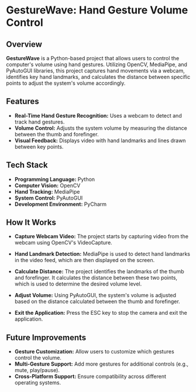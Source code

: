# GestureWave: Hand Gesture Volume Control

## Overview
**GestureWave** is a Python-based project that allows users to control the computer's volume using hand gestures. Utilizing OpenCV, MediaPipe, and PyAutoGUI libraries, this project captures hand movements via a webcam, identifies key hand landmarks, and calculates the distance between specific points to adjust the system's volume accordingly.

## Features
- **Real-Time Hand Gesture Recognition:** Uses a webcam to detect and track hand gestures.
- **Volume Control:** Adjusts the system volume by measuring the distance between the thumb and forefinger.
- **Visual Feedback:** Displays video with hand landmarks and lines drawn between key points.

## Tech Stack
- **Programming Language:** Python
- **Computer Vision:** OpenCV
- **Hand Tracking:** MediaPipe
- **System Control:** PyAutoGUI
- **Development Environment:** PyCharm

## How It Works
- **Capture Webcam Video:**
The project starts by capturing video from the webcam using OpenCV's VideoCapture.

- **Hand Landmark Detection:**
MediaPipe is used to detect hand landmarks in the video feed, which are then displayed on the screen.

- **Calculate Distance:**
The project identifies the landmarks of the thumb and forefinger. It calculates the distance between these two points, which is used to determine the desired volume level.

- **Adjust Volume:**
Using PyAutoGUI, the system's volume is adjusted based on the distance calculated between the thumb and forefinger.

- **Exit the Application:**
Press the ESC key to stop the camera and exit the application.

## Future Improvements
- **Gesture Customization:** Allow users to customize which gestures control the volume.
- **Multi-Gesture Support:** Add more gestures for additional controls (e.g., mute, play/pause).
- **Cross-Platform Support:** Ensure compatibility across different operating systems.

